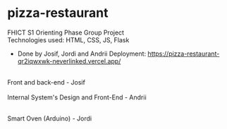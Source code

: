 # pizza-restaurant
FHICT S1 Orienting Phase Group Project
<br>
Technologies used: HTML, CSS, JS, Flask
 - Done by Josif, Jordi and Andrii
Deployment: https://pizza-restaurant-qr2iqwxwk-neverlinked.vercel.app/

<br>
Front and back-end - Josif

<br>
<br>
Internal System's Design and Front-End - Andrii
<br>
<br>


Smart Oven (Arduino) - Jordi
